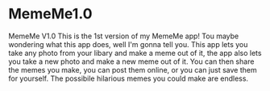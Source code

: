# MemeMe1.0
MemeMe V1.0
This is the 1st version of my MemeMe app!
Tou maybe wondering what this app does, well I'm gonna tell you.
This app lets you take any photo from your libary and make a meme out of it, the app also lets you take a new photo and make a new meme out of it.
You can then share the memes you make, you can post them online, or you can just save them for yourself.
The possibile hilarious memes you could make are endless.
